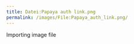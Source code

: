 ```yaml
---
title: Datei:Papaya auth link.png
permalink: /images/File:Papaya_auth_link.png/
---
```


Importing image file